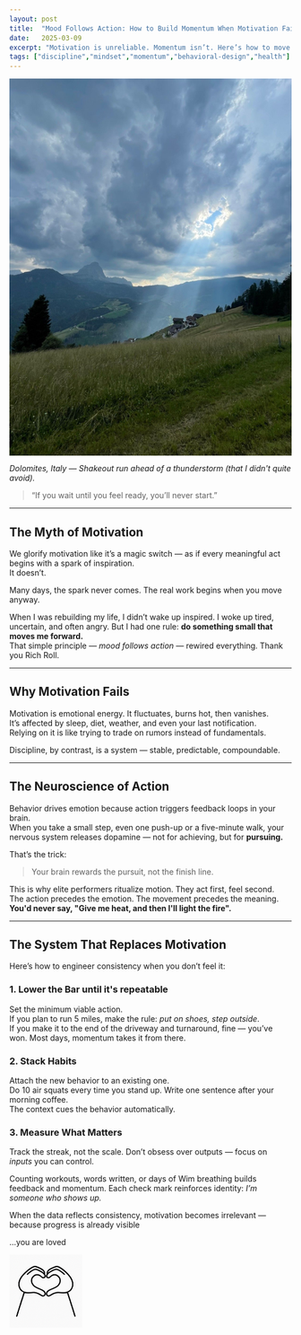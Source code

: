 ```yaml
---
layout: post
title:  "Mood Follows Action: How to Build Momentum When Motivation Fails"
date:   2025-03-09
excerpt: "Motivation is unreliable. Momentum isn’t. Here’s how to move when you don’t feel like it — and why action is the antidote to hesitation."
tags: ["discipline","mindset","momentum","behavioral-design","health"]
---
```


<img src="../images/sun.jpg" alt="jump" style="width: 1200px; display: block; margin-left: 0;">

*Dolomites, Italy  — Shakeout run ahead of a thunderstorm (that I didn't quite avoid).*

  


> “If you wait until you feel ready, you’ll never start.”

---

## The Myth of Motivation

We glorify motivation like it’s a magic switch — as if every meaningful act begins with a spark of inspiration.  
It doesn’t.  

Many days, the spark never comes. The real work begins when you move anyway.  

When I was rebuilding my life, I didn’t wake up inspired. I woke up tired, uncertain, and often angry. But I had one rule: **do something small that moves me forward.**  
That simple principle — *mood follows action* — rewired everything.  Thank you Rich Roll.   

---

## Why Motivation Fails

Motivation is emotional energy. It fluctuates, burns hot, then vanishes.  
It’s affected by sleep, diet, weather, and even your last notification.  
Relying on it is like trying to trade on rumors instead of fundamentals.

Discipline, by contrast, is a system — stable, predictable, compoundable.    

---

## The Neuroscience of Action

Behavior drives emotion because action triggers feedback loops in your brain.  
When you take a small step, even one push-up or a five-minute walk, your nervous system releases dopamine — not for achieving, but for **pursuing.**  

That’s the trick:  
> Your brain rewards the pursuit, not the finish line.

This is why elite performers ritualize motion. They act first, feel second.  
The action precedes the emotion. The movement precedes the meaning. 
**You'd never say, "Give me heat, and then I'll light the fire".**  

---

## The System That Replaces Motivation

Here’s how to engineer consistency when you don’t feel it:

### 1. **Lower the Bar until it's repeatable**
Set the minimum viable action.  
If you plan to run 5 miles, make the rule: *put on shoes, step outside*.  
If you make it to the end of the driveway and turnaround, fine — you’ve won. Most days, momentum takes it from there.

### 2. **Stack Habits**
Attach the new behavior to an existing one.  
Do 10 air squats every time you stand up. Write one sentence after your morning coffee.  
The context cues the behavior automatically.

### 3. **Measure What Matters**

Track the streak, not the scale.
Don’t obsess over outputs — focus on *inputs* you can control.

Counting workouts, words written, or days of Wim breathing builds feedback and momentum.
Each check mark reinforces identity: *I’m someone who shows up.*

When the data reflects consistency, motivation becomes irrelevant — because progress is already visible





...you are loved 

<img src="../images/you are loved.png" alt="you are loved" style="width: 130px; display: block; margin-left: 0;">



